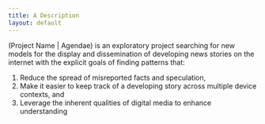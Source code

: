 ```yaml
---
title: A Description
layout: default
---
```


(Project Name \| Agendae) is an exploratory project searching for new models for the display and dissemination of developing news stories on the internet with the explicit goals of finding patterns that:

1. Reduce the spread of misreported facts and speculation, 
2. Make it easier to keep track of a developing story across multiple device contexts, and 
3. Leverage the inherent qualities of digital media to enhance understanding